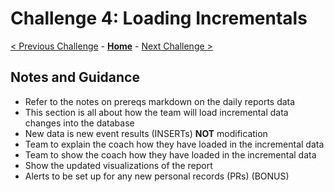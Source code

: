# Challenge 4: Loading Incrementals

[< Previous Challenge](./03-visualization.md) - **[Home](README.md)** - [Next Challenge >](./05-data-masking.md)

## Notes and Guidance
- Refer to the notes on prereqs markdown on the daily reports data
- This section is all about how the team will load incremental data changes into the database
- New data is new event results (INSERTs) **NOT** modification
- Team to explain the coach how they have loaded in the incremental data
- Team to show the coach how they have loaded in the incremental data
- Show the updated visualizations of the report
- Alerts to be set up for any new personal records (PRs) (BONUS)